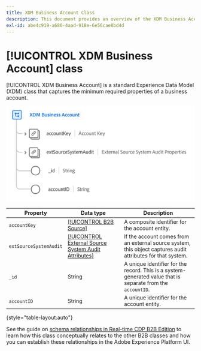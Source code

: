 ```yaml
---
title: XDM Business Account Class
description: This document provides an overview of the XDM Business Account class in Experience Data Model (XDM).
exl-id: abe4c919-a680-4aad-918e-6e56cae8bd4d
---
```

# [!UICONTROL XDM Business Account] class

[!UICONTROL XDM Business Account] is a standard Experience Data Model (XDM) class that captures the minimum required properties of a business account.

![](../../images/classes/b2b/business-account.png)

| Property | Data type |  Description |
| --- | --- | --- |
| `accountKey` | [[!UICONTROL B2B Source]](../../data-types/b2b-source.md) | A composite identifier for the account entity. |
| `extSourceSystemAudit` | [[!UICONTROL External Source System Audit Attributes]](../../data-types/external-source-system-audit-attributes.md) | If the account comes from an external source system, this object captures audit attributes for that system. |
| `_id` | String  | A unique identifier for the record. This is a system-generated value that is separate from the `accountID`. |
| `accountID` | String  | A unique identifier for the account entity. |

{style="table-layout:auto"}

See the guide on [schema relationships in Real-time CDP B2B Edition](../../tutorials/relationship-b2b.md) to learn how this class conceptually relates to the other B2B classes and how you can establish these relationships in the Adobe Experience Platform UI.
